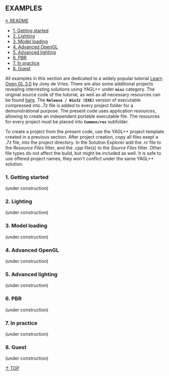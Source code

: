 ## EXAMPLES
[&nwarr; README](../README.md)<br>
- [1. Getting started](EXAMPLES.md#1-getting-started)
- [2. Lighting](EXAMPLES.md#2-lighting)
- [3. Model loading](EXAMPLES.md#3-model-loading)
- [4. Advanced OpenGL](EXAMPLES.md#4-advanced-opengl)
- [5. Advanced lighting](EXAMPLES.md#5-advanced-lighting)
- [6. PBR](EXAMPLES.md#6-pbr)
- [7. In practice](EXAMPLES.md#7-in-practice)
- [8. Guest](EXAMPLES.md#8-guest)

All examples in this section are dedicated to a widely popular tutorial [Learn Open GL 3.0](https://learnopengl.com/) by Joey de Vries. There are also some additional projects revealing interresting solutions using YAGL++ under **`misc`** category. The original source code of the tutorial, as well as all necessary resources can be found [here](https://github.com/JoeyDeVries/LearnOpenGL). The **`Release / Win32 (EXE)`** version of executable compressed into _.7z_ file is added to every project folder for a demonstrational purpose. The present code uses application resources, allowing to create an independent portable executable file. The resources for every project must be placed into **`Common/res`** subfolder.

To create a project from the present code, use the YAGL++ project template created in a previous section. After project creation, copy all files exept a _.7z_ file, into the project directory. In the Solution Explorer add the _.rc_ file to the _Resource Files_ filter, and the _.cpp_ file(s) to the _Source Files_ filter. Other file types do not affect the build, but might be included as well. It is safe to use offered project names, they won't conflict under the same YAGL++ solution.

### 1. Getting started
(under construction)

### 2. Lighting
(under construction)

### 3. Model loading
(under construction)

### 4. Advanced OpenGL
(under construction)

### 5. Advanced lighting
(under construction)

### 6. PBR
(under construction)

### 7. In practice
(under construction)

### 8. Guest
(under construction)

[&uarr; TOP](EXAMPLES.md#examples)
